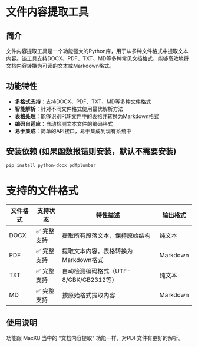 # 文件内容提取工具

## 简介
文件内容提取工具是一个功能强大的Python库，用于从多种文件格式中提取文本内容。该工具支持DOCX、PDF、TXT、MD等多种常见文档格式，能够高效地将文档内容转换为可读的文本或Markdown格式。

## 功能特性
- **多格式支持**：支持DOCX、PDF、TXT、MD等多种文件格式
- **智能解析**：针对不同文件格式使用最优解析方法
- **表格处理**：能够识别PDF文件中的表格并转换为Markdown格式
- **编码自适应**：自动检测文本文件的编码格式
- **易于集成**：简单的API接口，易于集成到现有系统中

## 安装依赖 (如果函数报错则安装，默认不需要安装)
```bash
pip install python-docx pdfplumber 
```
# 支持的文件格式

| 文件格式 | 支持状态 | 特性描述 | 输出格式 |
|---------|---------|----------|----------|
| DOCX | ✅ 完整支持 | 提取所有段落文本，保持原始结构 | 纯文本 |
| PDF | ✅ 完整支持 | 提取文本内容，表格转换为Markdown格式 | Markdown |
| TXT | ✅ 完整支持 | 自动检测编码格式（UTF-8/GBK/GB2312等） | 纯文本 |
| MD | ✅ 完整支持 | 按原始格式提取内容 | Markdown |

## 使用说明
 功能跟 MaxKB 当中的 "文档内容提取" 功能一样，对PDF文件有更好的解析。
 